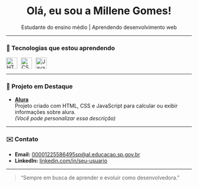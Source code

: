 
<h1 align="center">Olá, eu sou a Millene Gomes!</h1>

<p align="center"> 
  Estudante do ensino médio | Aprendendo desenvolvimento web  
</p>

---

### 🚀 Tecnologias que estou aprendendo

<div style="display: flex; gap: 10px;">
  <img src="https://cdn.jsdelivr.net/gh/devicons/devicon/icons/html5/html5-original.svg" height="30" alt="HTML5"/>
  <img src="https://cdn.jsdelivr.net/gh/devicons/devicon/icons/css3/css3-original.svg" height="30" alt="CSS3"/>
  <img src="https://cdn.jsdelivr.net/gh/devicons/devicon/icons/javascript/javascript-original.svg" height="30" alt="JavaScript"/>
</div>

---

### 📂 Projeto em Destaque

- **[Alura](https://github.com/seuusuario/altura)**  
  Projeto criado com HTML, CSS e JavaScript para calcular ou exibir informações sobre alura.  
  *(Você pode personalizar essa descrição)*

---

### ✉️ Contato

- **Email:** 00001225586495sp@al.educacao.sp.gov.br 
- **LinkedIn:** [linkedin.com/in/seu-usuario](https://linkedin.com)

---

> “Sempre em busca de aprender e evoluir como desenvolvedora.”
